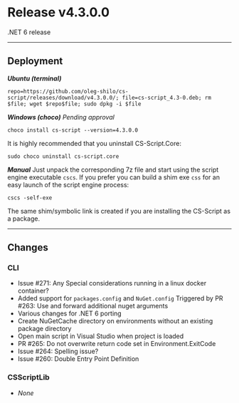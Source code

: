 # Release v4.3.0.0

.NET 6 release

---

## Deployment
_**Ubuntu (terminal)**_
```
repo=https://github.com/oleg-shilo/cs-script/releases/download/v4.3.0.0/; file=cs-script_4.3-0.deb; rm $file; wget $repo$file; sudo dpkg -i $file
```
_**Windows (choco)**_
_Pending approval_
```
choco install cs-script --version=4.3.0.0 
```
It is highly recommended that you uninstall CS-Script.Core:
```
sudo choco uninstall cs-script.core
```

_**Manual**_
Just unpack the corresponding 7z file and start using the script engine executable `cscs`. 
If you prefer you can build a shim exe `css` for an easy launch of the script engine process: 
```
cscs -self-exe
```
The same shim/symbolic link is created if you are installing the CS-Script as a package.

---
## Changes 

### CLI
- Issue #271: Any Special considerations running in a linux docker container?
- Added support for `packages.config` and `NuGet.config`
  Triggered by PR #263: Use and forward additional nuget arguments
- Various changes for .NET 6 porting
- Create NuGetCache directory on environments without an existing package directory
- Open main script in Visual Studio when project is loaded
- PR #265: Do not overwrite return code set in Environment.ExitCode
- Issue #264: Spelling issue?
- Issue #260: Double Entry Point Definition


### CSScriptLib

- _None_


